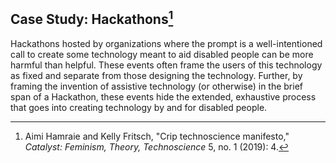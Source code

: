 ## Case Study: Hackathons[^4]

Hackathons hosted by organizations where the prompt is a well-intentioned call to create some technology meant to aid disabled people can be more harmful than helpful. These events often frame the users of this technology as fixed and separate from those designing the technology. Further, by framing the invention of assistive technology (or otherwise) in the brief span of a Hackathon, these events hide the extended, exhaustive process that goes into creating technology by and for disabled people.

[^1]: Web Content Accessibility Guidelines, Level A Checklist, 1.2.1.
[^2]: “Definition and Overview of Universal Design (UD),” Centre for Excellence in Universal Design, accessed April 14, 2025, https://universaldesign.ie/about-universal-design/definition-and-overview.
[^3]: “An Introduction to Digital Accessibility,” Mass.gov, accessed April 14, 2025, https://www.mass.gov/info-details/an-introduction-to-digital-accessibility#what-is-digital-accessibility?.
[^4]: Aimi Hamraie and Kelly Fritsch, "Crip technoscience manifesto," _Catalyst: Feminism, Theory, Technoscience_ 5, no. 1 (2019): 4.
[^5]: “What Is Digital Equity?” Internet Society Foundation, June 26, 2023, https://www.isocfoundation.org/2023/06/what-is-digital-equity/.
[^6]: UN-Habitat, _Addressing the Digital Divide: Taking Action Towards Digital Inclusion_, United Nations Human Settlements Programme, accessed April 14, 2025, https://unhabitat.org/sites/default/files/2021/11/addressing_the_digital_divide.pdf.
[^7]: Divyam Raj Meng, “India’s Unified Payments Interface Has Revolutionized Its Digital Payments Market,” Cornell SC Johnson College of Business, December 20, 2024, https://business.cornell.edu/hub/2024/12/20/indias-unified-payments-interface-has-revolutionized-its-digital-payments-market/.
[^8]: Akhilesh Ganti, “Unified Payments Interface (UPI),” Investopedia, March 7, 2024, https://www.investopedia.com/terms/u/unified-payment-interface-upi.asp.
